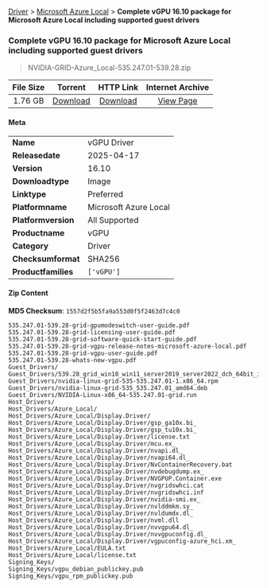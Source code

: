 
[Driver](/README.md)  >  [Microsoft Azure Local](/index/Driver/Microsoft_Azure_Local.md)  >  **Complete vGPU 16.10 package for Microsoft Azure Local including supported guest drivers**


###    Complete vGPU 16.10 package for Microsoft Azure Local including supported guest drivers

> NVIDIA-GRID-Azure_Local-535.247.01-539.28.zip   


| **File Size** | **Torrent**  | **HTTP Link** | **Internet Archive** |
|:-------------:|:------------:|:-------------:|:--------------------:|
| 1.76 GB |  [Download](https://archive.org/download/nvgpu_NVIDIA-GRID-Azure_Local-535.247.01-539.28.zip/nvgpu_NVIDIA-GRID-Azure_Local-535.247.01-539.28.zip_archive.torrent)       | [Download](https://archive.org/compress/nvgpu_NVIDIA-GRID-Azure_Local-535.247.01-539.28.zip) | [View Page](https://archive.org/details/nvgpu_NVIDIA-GRID-Azure_Local-535.247.01-539.28.zip)       |

#### Meta

<table>
<tr><td><strong>Name</strong></td><td>vGPU Driver</td></tr>
<tr><td><strong>Releasedate</strong></td><td>2025-04-17</td></tr>
<tr><td><strong>Version</strong></td><td>16.10</td></tr>
<tr><td><strong>Downloadtype</strong></td><td>Image</td></tr>
<tr><td><strong>Linktype</strong></td><td>Preferred</td></tr>
<tr><td><strong>Platformname</strong></td><td>Microsoft Azure Local</td></tr>
<tr><td><strong>Platformversion</strong></td><td>All Supported</td></tr>
<tr><td><strong>Productname</strong></td><td>vGPU</td></tr>
<tr><td><strong>Category</strong></td><td>Driver</td></tr>
<tr><td><strong>Checksumformat</strong></td><td>SHA256</td></tr>
<tr><td><strong>Productfamilies</strong></td><td><code>['vGPU']</code></td></tr>
</table>

#### Zip Content

**MD5 Checksum**: `1557d2f5b5fa9a553d0f5f2463d7c4c0`

```text
535.247.01-539.28-grid-gpumodeswitch-user-guide.pdf
535.247.01-539.28-grid-licensing-user-guide.pdf
535.247.01-539.28-grid-software-quick-start-guide.pdf
535.247.01-539.28-grid-vgpu-release-notes-microsoft-azure-local.pdf
535.247.01-539.28-grid-vgpu-user-guide.pdf
535.247.01-539.28-whats-new-vgpu.pdf
Guest_Drivers/
Guest_Drivers/539.28_grid_win10_win11_server2019_server2022_dch_64bit_international.exe
Guest_Drivers/nvidia-linux-grid-535-535.247.01-1.x86_64.rpm
Guest_Drivers/nvidia-linux-grid-535_535.247.01_amd64.deb
Guest_Drivers/NVIDIA-Linux-x86_64-535.247.01-grid.run
Host_Drivers/
Host_Drivers/Azure_Local/
Host_Drivers/Azure_Local/Display.Driver/
Host_Drivers/Azure_Local/Display.Driver/gsp_ga10x.bi_
Host_Drivers/Azure_Local/Display.Driver/gsp_tu10x.bi_
Host_Drivers/Azure_Local/Display.Driver/license.txt
Host_Drivers/Azure_Local/Display.Driver/mcu.ex_
Host_Drivers/Azure_Local/Display.Driver/nvapi.dl_
Host_Drivers/Azure_Local/Display.Driver/nvapi64.dl_
Host_Drivers/Azure_Local/Display.Driver/NvContainerRecovery.bat
Host_Drivers/Azure_Local/Display.Driver/nvdebugdump.ex_
Host_Drivers/Azure_Local/Display.Driver/NVGPUP.Container.exe
Host_Drivers/Azure_Local/Display.Driver/nvgridswhci.cat
Host_Drivers/Azure_Local/Display.Driver/nvgridswhci.inf
Host_Drivers/Azure_Local/Display.Driver/nvidia-smi.ex_
Host_Drivers/Azure_Local/Display.Driver/nvlddmkm.sy_
Host_Drivers/Azure_Local/Display.Driver/nvldumdx.dl_
Host_Drivers/Azure_Local/Display.Driver/nvml.dll
Host_Drivers/Azure_Local/Display.Driver/nvvgpu64.dl_
Host_Drivers/Azure_Local/Display.Driver/nvvgpuconfig.dl_
Host_Drivers/Azure_Local/Display.Driver/vgpuconfig-azure_hci.xm_
Host_Drivers/Azure_Local/EULA.txt
Host_Drivers/Azure_Local/license.txt
Signing_Keys/
Signing_Keys/vgpu_debian_publickey.pub
Signing_Keys/vgpu_rpm_publickey.pub
```